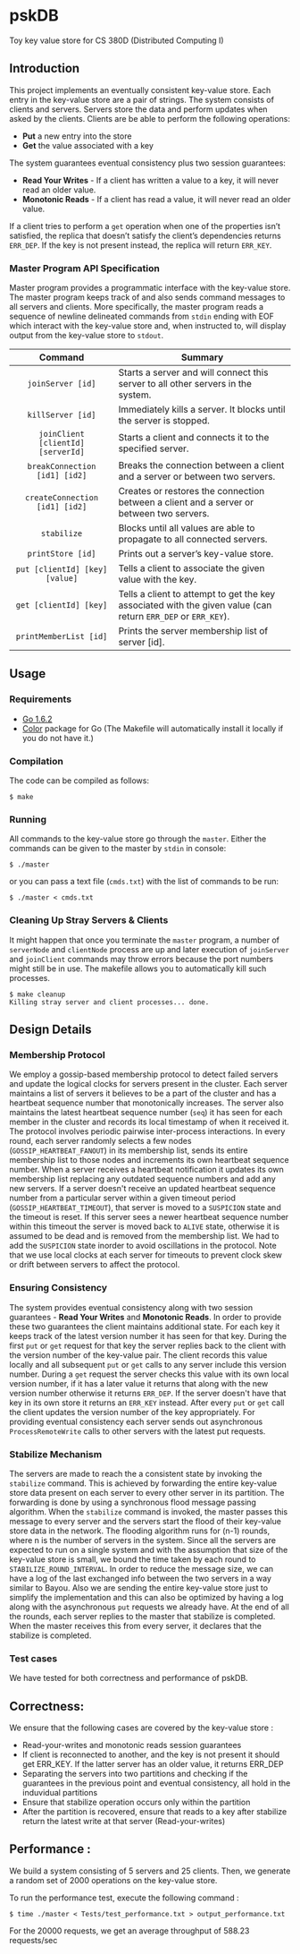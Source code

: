 # pskDB
Toy key value store for CS 380D (Distributed Computing I)

## Introduction

This project implements an eventually consistent key-value store. Each entry in the key-value store are a pair of strings. The system consists of clients and servers. Servers store the data and perform updates when asked by the clients. Clients are be able to perform the following operations:

* **Put**​ a new entry into the store
* **Get**​ the value associated with a key

The system guarantees eventual consistency plus two session guarantees:

* **Read Your Writes** - If a client has written a value to a key, it will never read an older value.
* **Monotonic Reads** - If a client has read a value, it will never read an older value.

If a client tries to perform a `get` operation when one of the properties isn’t satisfied, the replica that doesn’t satisfy the client’s dependencies returns `ERR_DEP`. If the key is not present instead, the replica will return `ERR_KEY`.

### Master Program API Specification

Master program provides a programmatic interface with the key-value store. The master program keeps track of and also sends command messages to all servers and
clients. More specifically, the master program reads a sequence of newline delineated commands from `stdin` ending with EOF which interact with the key-value store and, when instructed to, will display output from the key-value store to `stdout`.

|               Command              | Summary                                                                                                       |
|:----------------------------------:|---------------------------------------------------------------------------------------------------------------|
|          `joinServer [id]`         | Starts a server and will connect this server to all other servers in the system.                              |
|          `killServer [id]`         | Immediately kills a server. It blocks until the server is stopped.                                            |
| `joinClient [clientId] [serverId]` | Starts a client and connects it to the specified server.                                                      |
|    `breakConnection [id1] [id2]`   | Breaks the connection between a client and a server or between two servers.                                   |
|   `createConnection [id1] [id2]`   | Creates or restores the connection between a client and a server or between two servers.                      |
|             `stabilize`            | Blocks until all values are able to propagate to all connected servers.                                       |
|          `printStore [id]`         | Prints out a server’s key-value store.                                                                        |
|   `put [clientId] [key] [value]`   | Tells a client to associate the given value with the key.                                                     |
|       `get [clientId] [key]`       | Tells a client to attempt to get the key associated with the given value (can return `ERR_DEP` or `ERR_KEY`). |
|       `printMemberList [id]`       | Prints the server membership list of server [id].                                                             |

## Usage

### Requirements
* [Go 1.6.2](https://golang.org/)
* [Color](github.com/fatih/color) package for Go (The Makefile will automatically install it locally if you do not have it.)

### Compilation
The code can be compiled as follows:

~~~~
$ make
~~~~

### Running
All commands to the key-value store go through the `master`. Either the commands can be given to the master by `stdin` in console:

~~~~
$ ./master
~~~~

or you can pass a text file (`cmds.txt`) with the list of commands to be run:

~~~~
$ ./master < cmds.txt
~~~~

### Cleaning Up Stray Servers & Clients
It might happen that once you terminate the `master` program, a number of `serverNode` and `clientNode` process are up and later execution of `joinServer` and `joinClient` commands may throw errors because the port numbers might still be in use. The makefile allows you to automatically kill such processes.

~~~~
$ make cleanup
Killing stray server and client processes... done.
~~~~

## Design Details

### Membership Protocol

We employ a gossip-based membership protocol to detect failed servers and update the logical clocks for servers present in the cluster. Each server maintains a list of servers it believes to be a part of the cluster and has a heartbeat sequence number that monotonically increases. The server also maintains the latest heartbeat sequence number (`seq`) it has seen for each member in the cluster and records its local timestamp of when it received it. The protocol involves periodic pairwise inter-process interactions. In every round, each server randomly selects a few nodes (`GOSSIP_HEARTBEAT_FANOUT`) in its membership list, sends its entire membership list to those nodes and increments its own heartbeat sequence number. When a server receives a heartbeat notification it updates its own membership list replacing any outdated sequence numbers and add any new servers. If a server doesn't receive an updated heartbeat sequence number from a particular server within a given timeout period (`GOSSIP_HEARTBEAT_TIMEOUT`), that server is moved to a `SUSPICION` state and the timeout is reset. If this server sees a newer heartbeat sequence number within this timeout the server is moved back to `ALIVE` state, otherwise it is assumed to be dead and is removed from the membership list. We had to add the `SUSPICION` state inorder to avoid oscillations in the protocol. Note that we use local clocks at each server for timeouts to prevent clock skew or drift between servers to affect the protocol.

### Ensuring Consistency

The system provides eventual consistency along with two session guarantees - **Read Your Writes** and **Monotonic Reads**. In order to provide these two guarantees the client maintains additional state. For each key it keeps track of the latest version number it has seen for that key. During the first `put` or `get` request for that key the server replies back to the client with the version number of the key-value pair. The client records this value locally and all subsequent `put` or `get` calls to any server include this version number. During a `get` request the server checks this value with its own local version number, if it has a later value it returns that along with the new version number otherwise it returns `ERR_DEP`. If the server doesn't have that key in its own store it returns an `ERR_KEY` instead. After every `put` or `get` call the client updates the version number of the key appropriately. For providing eventual consistency each server sends out asynchronous `ProcessRemoteWrite` calls to other servers with the latest put requests.

### Stabilize Mechanism

The servers are made to reach the a consistent state by invoking the `stabilize` command. This is achieved by forwarding the entire key-value store data present on each server to every other server in its partition. The forwarding is done by using a synchronous flood message passing algorithm. When the `stabilize` command is invoked, the master passes this message to every server and the servers start the flood of their key-value store data in the network. The flooding algorithm runs for (n-1) rounds, where n is the number of servers in the system. Since all the servers are expected to run on a single system and with the assumption that size of the key-value store is small, we bound the time taken by each round to `STABILIZE_ROUND_INTERVAL`. In order to reduce the message size, we can have a log of the last exchanged info between the two servers in a way similar to Bayou. Also we are sending the entire key-value store just to simplify the implementation and this can also be optimized by having a log along with the asynchronous `put` requests we already have. At the end of all the rounds, each server replies to the master that stabilize is completed. When the master receives this from every server, it declares that the stabilize is completed.

### Test cases

We have tested for both correctness and performance of pskDB. 
## Correctness:
We ensure that the following cases are covered by the key-value store :
* Read-your-writes and monotonic reads session guarantees
* If client is reconnected to another, and the key is not present it should get ERR_KEY. If the latter server has an older value, it returns ERR_DEP
* Separating the servers into two partitions and checking if the guarantees in the previous point and eventual consistency, all hold in the induvidual partitions
* Ensure that stabilize operation occurs only within the partition
* After the partition is recovered, ensure that reads to a key after stabilize return the latest write at that server (Read-your-writes)

## Performance :

We build a system consisting of 5 servers and 25 clients. Then, we generate a random set of 2000 operations on the key-value store.

To run the performance test, execute the following command :

~~~~
$ time ./master < Tests/test_performance.txt > output_performance.txt
~~~~

For the 20000 requests, we get an average throughput of 588.23 requests/sec